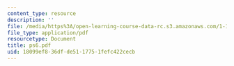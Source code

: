 ```yaml
---
content_type: resource
description: ''
file: /media/https%3A/open-learning-course-data-rc.s3.amazonaws.com/1-124j-foundations-of-software-engineering-fall-2000/18099ef836dfde5117751fefc422cecb_ps6.pdf
file_type: application/pdf
resourcetype: Document
title: ps6.pdf
uid: 18099ef8-36df-de51-1775-1fefc422cecb
---
```

